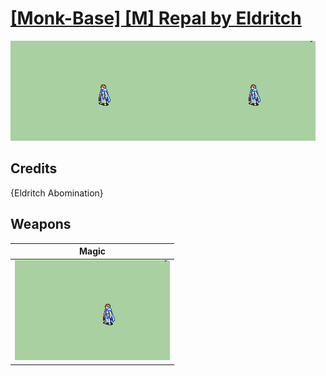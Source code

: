 # [\[Monk-Base\] \[M\] Repal by Eldritch](./)
 

<img src="./6.%20Magic/Magic_000.png" alt="[Monk-Base] [M] Repal by Eldritch standing" />

## Credits

{Eldritch Abomination}

## Weapons
 

|Magic |
|  :---: |
| <img alt="Magic animation" src="./6.%20Magic/Magic.gif" /> |
